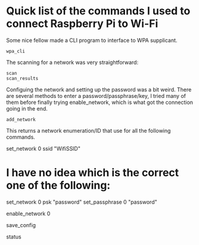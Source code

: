 # Quick list of the commands I used to connect Raspberry Pi to Wi-Fi

Some nice fellow made a CLI program to interface to WPA supplicant.

    wpa_cli

The scanning for a network was very straightforward:

    scan
    scan_results

Configuing the network and setting up the password was a bit weird. There are 
several methods to enter a password/passphrase/key, I tried many of them before 
finally trying enable_network, which is what got the connection going in the
end.

    add_network

This returns a network enumeration/ID that use for all the following commands.

   set_network 0 ssid "WifiSSID"
   
   # I have no idea which is the correct one of the following:
   set_network 0 psk "password"
   set_passphrase 0 "password"

   enable_network 0

   save_config

   status

